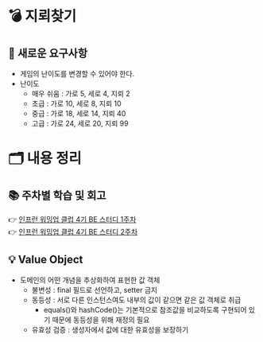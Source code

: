 # 💣 지뢰찾기
## 🧾 새로운 요구사항
- 게임의 난이도를 변경할 수 있어야 한다.
- 난이도
  - 매우 쉬움 : 가로 5, 세로 4, 지뢰 2
  - 초급 : 가로 10, 세로 8, 지뢰 10
  - 중급 : 가로 18, 세로 14, 지뢰 40
  - 고급 : 가로 24, 세로 20, 지뢰 99

# 🗂️ 내용 정리
## 📚 주차별 학습 및 회고
👉 [인프런 워밍업 클럽 4기 BE 스터디 1주차](https://www.inflearn.com/blogs/10789) <br>
👉 [인프런 워밍업 클럽 4기 BE 스터디 2주차](https://www.inflearn.com/blogs/10966) <br>

## 💡 Value Object
- 도메인의 어떤 개념을 추상화하여 표현한 값 객체
  - 불변성 : final 필드로 선언하고, setter 금지
  - 동등성 : 서로 다른 인스턴스여도 내부의 값이 같으면 같은 값 객체로 취급
    - equals()와 hashCode()는 기본적으로 참조값을 비교하도록 구현되어 있기 때문에 동등성을 위해 재정의 필요
  - 유효성 검증 : 생성자에서 값에 대한 유효성을 보장하기
